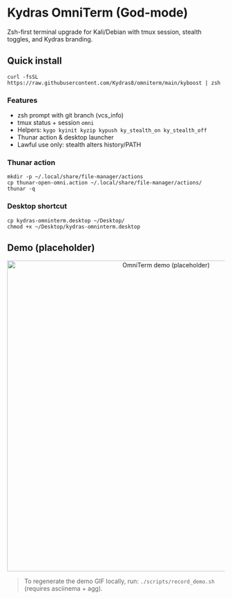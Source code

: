 # Kydras OmniTerm (God-mode)

Zsh-first terminal upgrade for Kali/Debian with tmux session, stealth toggles, and Kydras branding.

## Quick install
    curl -fsSL https://raw.githubusercontent.com/Kydras8/omniterm/main/kyboost | zsh

### Features
- zsh prompt with git branch (vcs_info)
- tmux status + session `omni`
- Helpers: `kygo kyinit kyzip kypush ky_stealth_on ky_stealth_off`
- Thunar action & desktop launcher
- Lawful use only: stealth alters history/PATH

### Thunar action
    mkdir -p ~/.local/share/file-manager/actions
    cp thunar-open-omni.action ~/.local/share/file-manager/actions/
    thunar -q

### Desktop shortcut
    cp kydras-omninterm.desktop ~/Desktop/
    chmod +x ~/Desktop/kydras-omninterm.desktop

## Demo (placeholder)
<p align="center">
  <img src="assets/demo.gif" alt="OmniTerm demo (placeholder)" width="720"/>
</p>

> To regenerate the demo GIF locally, run: `./scripts/record_demo.sh` (requires asciinema + agg).
